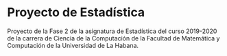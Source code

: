 # Proyecto de Estadística

Proyecto de la Fase 2 de la asignatura de Estadística del curso 2019-2020 de la carrera de Ciencia de la Computación de la Facultad de Matemática y Computación de la Universidad de La Habana.
